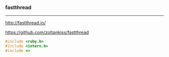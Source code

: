 ### fastthread
---
http://fastthread.io/

https://github.com/zoltankiss/fastthread

```cc
#include <ruby.h>
#include <intern.h>
#include <>




```

```
```

```
```


